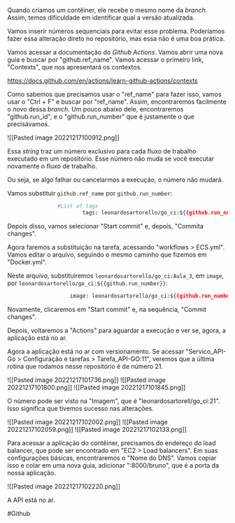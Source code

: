 Quando criamos um contêiner, ele recebe o mesmo nome da _branch_. Assim, temos dificuldade em identificar qual a versão atualizada.

Vamos inserir números sequenciais para evitar esse problema. Poderíamos fazer essa alteração direto no repositório, mas essa não é uma boa prática.

Vamos acessar a documentação do _Github Actions_. Vamos abrir uma nova guia e buscar por "github.ref_name". Vamos acessar o primeiro link, "Contexts", que nos apresentará os contextos.

https://docs.github.com/en/actions/learn-github-actions/contexts

Como sabemos que precisamos usar o "ref_name" para fazer isso, vamos usar o "Ctrl + F" e buscar por "ref_name". Assim, encontraremos facilmente o novo dessa _branch_. Um pouco abaixo dele, encontraremos "github.run_id", e o "github.run_number" que é justamente o que precisávamos.

![[Pasted image 20221217100912.png]]

Essa _string_ traz um número exclusivo para cada fluxo de trabalho executado em um repositório. Esse número não muda se você executar novamente o fluxo de trabalho.

Ou seja, se algo falhar ou cancelarmos a execução, o número não mudará.

Vamos substituir `github.ref_name` por `github.run_number`:

```bash
                #List of tags
                        tags: leonardosartorello/go_ci:${{github.run_number}}
```

Depois disso, vamos selecionar "Start commit" e, depois, "Commita changes".

Agora faremos a substituição na tarefa, acessando "workflows > ECS.yml". Vamos editar o arquivo, seguindo o mesmo caminho que fizemos em "Docker.yml".

Neste arquivo, substituiremos `leonardosartorello/go_ci:Aula_3`, em `image`, por `leonardosartorello/go_ci:${{github.run_number}}`:

```bash
                    image: leonardosartorello/go_ci:${{github.run_number}}
```

Novamente, clicaremos em "Start commit" e, na sequência, "Commit changes".

Depois, voltaremos a "Actions" para aguardar a execução e ver se, agora, a aplicação está no ar.

Agora a aplicação está no ar com versionamento. Se acessar "Servico_API-Go > Configuração e tarefas > Tarefa_API-GO:11", veremos que a última rotina que rodamos nesse repositório é de número 21.

![[Pasted image 20221217101736.png]]
![[Pasted image 20221217101800.png]]
![[Pasted image 20221217101845.png]]

O número pode ser visto na "Imagem", que é "leonardosartorell/go_ci:21". Isso significa que tivemos sucesso nas alterações.

![[Pasted image 20221217102002.png]]
![[Pasted image 20221217102059.png]]
![[Pasted image 20221217102133.png]]

Para acessar a aplicação do contêiner, precisamos do endereço do load balancer, que pode ser encontrado em "EC2 > Load balancers". Em suas configurações básicas, encontraremos o "Nome do DNS". Vamos copiar isso e colar em uma nova guia, adicionar ":8000/bruno", que é a porta da nossa aplicação.

![[Pasted image 20221217102220.png]]

A API está no ar.

#Github 